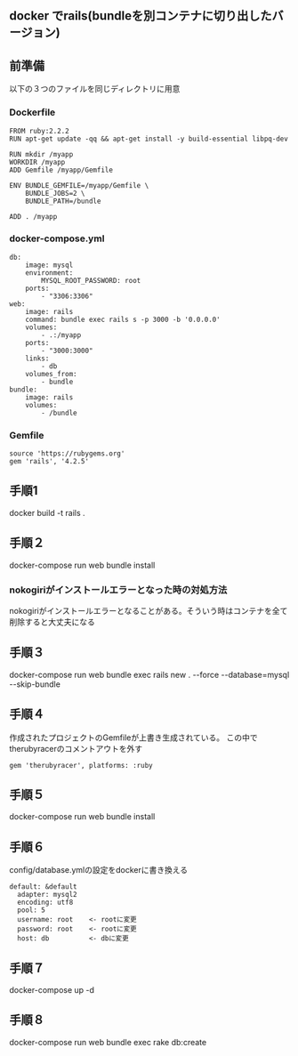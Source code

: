 docker でrails(bundleを別コンテナに切り出したバージョン)
-----------------------------------------------------------

## 前準備
以下の３つのファイルを同じディレクトリに用意

### Dockerfile
```
FROM ruby:2.2.2
RUN apt-get update -qq && apt-get install -y build-essential libpq-dev

RUN mkdir /myapp
WORKDIR /myapp
ADD Gemfile /myapp/Gemfile

ENV BUNDLE_GEMFILE=/myapp/Gemfile \
    BUNDLE_JOBS=2 \
    BUNDLE_PATH=/bundle

ADD . /myapp
```

### docker-compose.yml
```
db:
    image: mysql
    environment:
        MYSQL_ROOT_PASSWORD: root
    ports:
        - "3306:3306"
web:
    image: rails
    command: bundle exec rails s -p 3000 -b '0.0.0.0'
    volumes:
        - .:/myapp
    ports:
        - "3000:3000"
    links:
        - db
    volumes_from:
        - bundle
bundle:
    image: rails
    volumes:
        - /bundle
```

### Gemfile
```
source 'https://rubygems.org'
gem 'rails', '4.2.5'
```



## 手順1
docker build -t rails .

## 手順２
docker-compose run web bundle install

### nokogiriがインストールエラーとなった時の対処方法
nokogiriがインストールエラーとなることがある。そういう時はコンテナを全て削除すると大丈夫になる

## 手順３
docker-compose run web bundle exec rails new . --force --database=mysql --skip-bundle

## 手順４
作成されたプロジェクトのGemfileが上書き生成されている。
この中でtherubyracerのコメントアウトを外す

```
gem 'therubyracer', platforms: :ruby
```

## 手順５
docker-compose run web bundle install

## 手順６
config/database.ymlの設定をdockerに書き換える

```
default: &default
  adapter: mysql2
  encoding: utf8
  pool: 5
  username: root    <- rootに変更
  password: root    <- rootに変更
  host: db          <- dbに変更
```

## 手順７
docker-compose up -d

## 手順８
docker-compose run web bundle exec rake db:create

